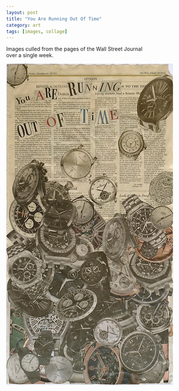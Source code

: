 ```yaml
---
layout: post
title: "You Are Running Out Of Time"
category: art
tags: [images, collage]
---
```


Images culled from the pages of the Wall Street Journal  
over a single week. 


[![](/assets/runningoutoftime_.jpeg)](/assets/runningoutoftime.jpg)
